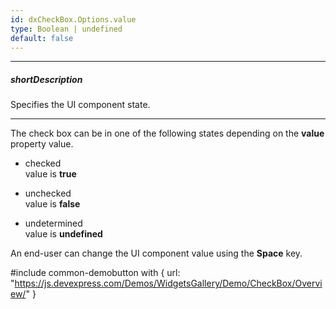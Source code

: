 ```yaml
---
id: dxCheckBox.Options.value
type: Boolean | undefined
default: false
---
```

---
##### shortDescription
Specifies the UI component state.

---
The check box can be in one of the following states depending on the **value** property value.

- checked  
 value is **true**

- unchecked  
 value is **false**

- undetermined  
 value is **undefined**

An end-user can change the UI component value using the **Space** key.

#include common-demobutton with {
    url: "https://js.devexpress.com/Demos/WidgetsGallery/Demo/CheckBox/Overview/"
}
